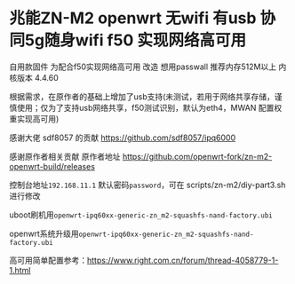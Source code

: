 # 兆能ZN-M2 openwrt 无wifi 有usb 协同5g随身wifi f50 实现网络高可用
自用款固件 为配合f50实现网络高可用 改造 想用passwall 推荐内存512M以上 内核版本 4.4.60

根据需求，在原作者的基础上增加了usb支持(未测试，若用于网络共享存储，谨慎使用；仅为了支持usb网络共享，f50测试识别，默认为eth4，MWAN 配置权重实现高可用)

感谢大佬 sdf8057 的贡献 https://github.com/sdf8057/ipq6000

感谢原作者相关贡献 原作者地址 https://github.com/openwrt-fork/zn-m2-openwrt-build/releases

控制台地址`192.168.11.1` 默认密码`password`，可在 scripts/zn-m2/diy-part3.sh 进行修改

uboot刷机用`openwrt-ipq60xx-generic-zn_m2-squashfs-nand-factory.ubi`

openwrt系统升级用`openwrt-ipq60xx-generic-zn_m2-squashfs-nand-factory.ubi`

高可用简单配置参考：https://www.right.com.cn/forum/thread-4058779-1-1.html
